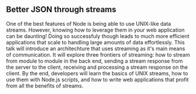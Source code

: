 ## Better JSON through streams
One of the best features of Node is being able to use UNIX-like data streams. However, knowing how to leverage them in your web application can be daunting! Doing so successfuly though leads to much more efficient applications that scale to handling large amounts of data effortlessly. This talk will introduce an architechture that uses streaming as it's main means of communication. It will explore three frontiers of streaming: how to stream from module to module in the back end, sending a stream response from the server to the client, receiving and processing a stream response on the client. By the end, developers will learn the basics of UNIX streams, how to use them with Node.js scripts, and how to write web applications that profit from all the benefits of streams.

